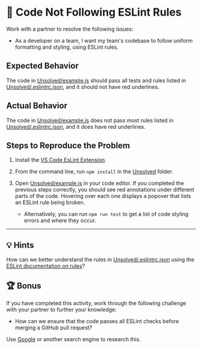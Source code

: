 # 🐛 Code Not Following ESLint Rules

Work with a partner to resolve the following issues:

* As a developer on a team, I want my team's codebase to follow uniform formatting and styling, using ESLint rules.

## Expected Behavior

The code in [Unsolved/example.js](Unsolved/example.js) should pass all tests and rules listed in [Unsolved/.eslintrc.json](Unsolved/.eslintrc.json), and it should not have red underlines.

## Actual Behavior

The code in [Unsolved/example.js](Unsolved/example.js) does not pass most rules listed in [Unsolved/.eslintrc.json](Unsolved/.eslintrc.json), and it does have red underlines.

## Steps to Reproduce the Problem

1. Install the [VS Code EsLint Extension](https://marketplace.visualstudio.com/items?itemName=dbaeumer.vscode-eslint).

2. From the command line, run `npm install` in the [Unsolved](./Unsolved) folder.

3. Open [Unsolved/example.js](Unsolved/example.js) in your code editor. If you completed the previous steps correctly, you should see red annotations under different parts of the code. Hovering over each one displays a popover that lists an ESLint rule being broken.

    * Alternatively, you can run `npm run test` to get a list of code styling errors and where they occur.

---

## 💡 Hints

How can we better understand the rules in [Unsolved/.eslintrc.json](Unsolved/.eslintrc.json) using the [ESLint documentation on rules](https://eslint.org/docs/rules/)?

## 🏆 Bonus

If you have completed this activity, work through the following challenge with your partner to further your knowledge:

* How can we ensure that the code passes all ESLint checks before merging a GitHub pull request? 

Use [Google](https://www.google.com) or another search engine to research this.